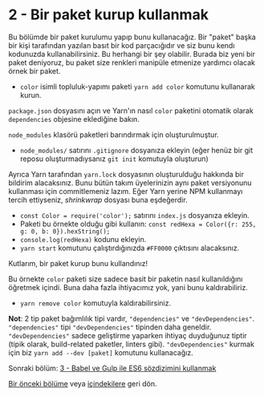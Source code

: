 # 2 - Bir paket kurup kullanmak

Bu bölümde bir paket kurulumu yapıp bunu kullanacağız. Bir "paket" başka bir kişi tarafından yazılan basıt bir kod parçacığıdır ve siz bunu kendı kodunuzda kullanabilirsiniz. Bu herhangi bir şey olabilir. Burada biz yeni bir paket deniyoruz, bu paket size renkleri manipüle etmenize yardımcı olacak örnek bir paket.

- `color` isimli topluluk-yapımı paketi `yarn add color` komutunu kullanarak kurun.

`package.json` dosyasını açın ve Yarn'ın nasıl `color` paketini otomatik olarak `dependencies` objesine eklediğine bakın.

`node_modules` klasörü paketleri barındırmak için oluşturulmuştur.

- `node_modules/` satırını `.gitignore` dosyanıza ekleyin (eğer henüz bir git reposu oluşturmadıysanız `git init` komutuyla oluşturun) 

Ayrıca Yarn tarafından `yarn.lock` dosyasının oluşturulduğu hakkında bir bildirim alacaksınız. Bunu bütün takım üyelerinizin aynı paket versiyonunu kullanması için commitlemeniz lazım. Eğer Yarn yerine NPM kullanmayı tercih ettiyseniz, *shrinkwrap* dosyası buna eşdeğerdir.

- `const Color = require('color');` satırını `index.js` dosyanıza ekleyin.
- Paketi bu örnekte olduğu gibi kullanın: `const redHexa = Color({r: 255, g: 0, b: 0}).hexString();`
- `console.log(redHexa)` kodunu ekleyin.
- `yarn start` komutunu çalıştırdığınızda `#FF0000` çıktısını alacaksınız.

Kutlarım, bir paket kurup bunu kullandınız!

Bu örnekte `color` paketi size sadece basit bir paketin nasıl kullanıldığını öğretmek içindi. Buna daha fazla ihtiyacımız yok, yani bunu kaldırabiliriz.

- `yarn remove color` komutuyla kaldırabilirsiniz.

**Not**: 2 tip paket bağımlılık tipi vardır, `"dependencies"` ve `"devDependencies"`. `"dependencies"` tipi `"devDependencies"` tipinden daha geneldir. `"devDependencies"` sadece geliştirme yaparken ihtiyaç duyduğunuz tiptir (tipik olarak, build-related paketler, linters gibi). `"devDependencies"` kurmak için biz `yarn add --dev [paket]` komutunu kullanacağız. 

Sonraki bölüm: [3 - Babel ve Gulp ile ES6 sözdizimini kullanmak](/tutorial/3-es6-babel-gulp)

[Bir önceki bölüme](/tutorial/1-node-npm-yarn-package-json) veya [içindekilere](/) geri dön.
